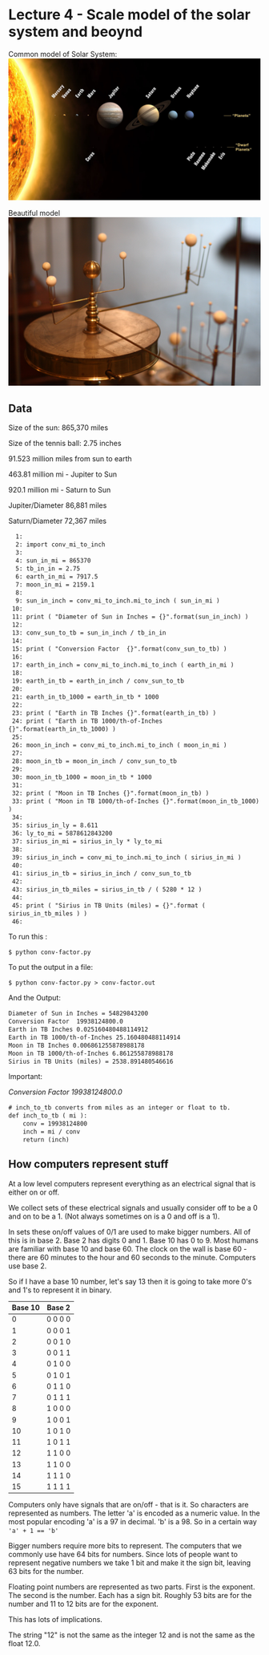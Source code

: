 
<style>
.pagebreak { page-break-before: always; }
.half { height: 200px; }
</style>
<style>
.pagebreak { page-break-before: always; }
.half { height: 200px; }
.markdown-body {
	font-size: 12px;
}
.markdown-body td {
	font-size: 12px;
}
</style>


# Lecture 4 - Scale model of the solar system and beoynd

Common model of Solar System: <br>
![Planets2008.jpg](Planets2008.jpg)

Beautiful model <br>
![Planetarium_in_Putnam_Gallery_2-2009-11-24.jpg](Planetarium_in_Putnam_Gallery_2-2009-11-24.jpg)

## Data

Size of the sun:  865,370 miles

Size of the tennis ball: 2.75 inches

91.523 million miles from sun to earth

463.81 million mi - Jupiter to Sun

920.1 million mi - Saturn to Sun

Jupiter/Diameter 86,881 miles

Saturn/Diameter 72,367 miles


```
  1: 
  2: import conv_mi_to_inch
  3: 
  4: sun_in_mi = 865370
  5: tb_in_in = 2.75
  6: earth_in_mi = 7917.5
  7: moon_in_mi = 2159.1
  8: 
  9: sun_in_inch = conv_mi_to_inch.mi_to_inch ( sun_in_mi )
 10: 
 11: print ( "Diameter of Sun in Inches = {}".format(sun_in_inch) )
 12: 
 13: conv_sun_to_tb = sun_in_inch / tb_in_in
 14: 
 15: print ( "Conversion Factor  {}".format(conv_sun_to_tb) )
 16: 
 17: earth_in_inch = conv_mi_to_inch.mi_to_inch ( earth_in_mi )
 18: 
 19: earth_in_tb = earth_in_inch / conv_sun_to_tb 
 20: 
 21: earth_in_tb_1000 = earth_in_tb * 1000
 22: 
 23: print ( "Earth in TB Inches {}".format(earth_in_tb) )
 24: print ( "Earth in TB 1000/th-of-Inches {}".format(earth_in_tb_1000) )
 25: 
 26: moon_in_inch = conv_mi_to_inch.mi_to_inch ( moon_in_mi )
 27: 
 28: moon_in_tb = moon_in_inch / conv_sun_to_tb 
 29: 
 30: moon_in_tb_1000 = moon_in_tb * 1000
 31: 
 32: print ( "Moon in TB Inches {}".format(moon_in_tb) )
 33: print ( "Moon in TB 1000/th-of-Inches {}".format(moon_in_tb_1000) )
 34: 
 35: sirius_in_ly = 8.611
 36: ly_to_mi = 5878612843200
 37: sirius_in_mi = sirius_in_ly * ly_to_mi 
 38: 
 39: sirius_in_inch = conv_mi_to_inch.mi_to_inch ( sirius_in_mi )
 40: 
 41: sirius_in_tb = sirius_in_inch / conv_sun_to_tb 
 42: 
 43: sirius_in_tb_miles = sirius_in_tb / ( 5280 * 12 )
 44: 
 45: print ( "Sirius in TB Units (miles) = {}".format ( sirius_in_tb_miles ) )
 46: 

```

To run this :

```
$ python conv-factor.py
```

To put the output in a file:

```
$ python conv-factor.py > conv-factor.out
```

And the Output:

```
Diameter of Sun in Inches = 54829843200
Conversion Factor  19938124800.0
Earth in TB Inches 0.025160480488114912
Earth in TB 1000/th-of-Inches 25.160480488114914
Moon in TB Inches 0.006861255878988178
Moon in TB 1000/th-of-Inches 6.861255878988178
Sirius in TB Units (miles) = 2538.891480546616
```

Important:

_Conversion Factor  19938124800.0_


```
# inch_to_tb converts from miles as an integer or float to tb.  
def inch_to_tb ( mi ):
    conv = 19938124800
    inch = mi / conv
    return (inch)
```









## How computers represent stuff

At a low level computers represent everything as an electrical signal
that is either on or off.

We collect sets of these electrical signals and usually consider off
to be a 0 and on to be a 1.  (Not always sometimes on is a 0 and off
is a 1).

In sets these on/off values of 0/1 are used to make bigger numbers.
All of this is in base 2.  Base 2 has digits 0 and 1.  Base 10 has 
0 to 9.   Most humans are familiar with base 10 and base 60.
The clock on the wall is base 60 - there are 60 minutes to the hour
and 60 seconds to the minute.  Computers use base 2.

So if I have a base 10 number, let's say 13 then it is going to 
take more 0's and 1's to represent it in binary.

| Base 10 | Base 2   |
|---------|----------|
|     0   | 0 0 0 0  |
|     1   | 0 0 0 1  |
|     2   | 0 0 1 0  |
|     3   | 0 0 1 1  |
|     4   | 0 1 0 0  |
|     5   | 0 1 0 1  |
|     6   | 0 1 1 0  |
|     7   | 0 1 1 1  |
|     8   | 1 0 0 0  |
|     9   | 1 0 0 1  |
|    10   | 1 0 1 0  |
|    11   | 1 0 1 1  |
|    12   | 1 1 0 0  |
|    13   | 1 1 0 0  |
|    14   | 1 1 1 0  |
|    15   | 1 1 1 1  |


Computers only have signals that are on/off - that is it.
So characters are represented as numbers.  The letter 'a'
is encoded as a numeric value.  In the most popular encoding
'a' is a 97 in decimal.  'b' is a 98.  So in a certain way
`'a' + 1 == 'b'`

Bigger numbers require more bits to represent.  The computers
that we commonly use have 64 bits for numbers.  Since lots of
people want to represent negative numbers we take 1 bit and 
make it the sign bit, leaving 63 bits for the number.

Floating point numbers are represented as two parts.
First is the exponent.  The second is the number.  Each
has a sign bit.  Roughly 53 bits are for the number and
11 to 12 bits are for the exponent.

This has lots of implications.

The string "12" is not the same as the integer 12
and is not the same as the float 12.0.


